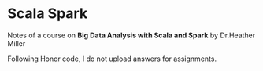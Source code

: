 # Scala Spark

Notes of a course on **Big Data Analysis with Scala and Spark** by Dr.Heather Miller

Following Honor code, I do not upload answers for assignments.
